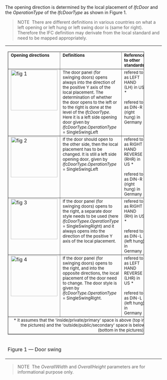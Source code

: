 The opening direction is determined by the local placement of _IfcDoor_ and the _OperationType_ of the _IfcDoorType_ as shown in Figure 1.

> NOTE&nbsp; There are different definitions in various countries on what a left opening or left hung or left swing door is (same for right). Therefore the IFC definition may derivate from the local standard and need to be mapped appropriately.

<table><tr><td>
<table border="1" cellpadding="2" cellspacing="2" style=" width:90%;">

<thead>

 <tr>
  
<td align="left" valign="top"><small><b>Opening
directions</b></small></td>
  
<td align="left" valign="top">
<small><b>Definitions</b></small></td>
 
 <td align="left" valign="top"><small><b>Reference to other
standards</b></small></td>
 
</tr>

</thead>

<tbody>

 <tr valign="top">
  
<td><img src="../../../figures/ifcdoor-fig01.gif" height="130" width="150" alt="fig 1"></td>

  <td align="left"><small>The door panel (for swinging doors) opens
always into the direction of the positive Y axis of the local
placement. The determination of whether the door opens to the left
or to the right is done at the level of the <em>IfcDoorType</em>. 
Here it is a left side opening door given 
by <em>IfcDoorType.OperationType</em> = 
SingleSwingLeft</small></td>
  
<td align="left"><small>refered to as LEFT HAND (LH) in US *<br>
<br>
refered to as DIN-R (right hung) in Germany</small></td>
 
</tr>

 <tr valign="top">
  
<td><img src="../../../figures/ifcdoor-fig02.gif" height="130" width="150" alt="fig 2"></td>

  <td align="left"><small>If the door should open to the other side,
then the local placement has to be changed. It is still a left side 
opening door, given by <em>IfcDoorType.OperationType</em> =
 SingleSwingLeft</small></td>
  
<td align="left"><small>refered to as RIGHT HAND REVERSE (RHR) in
US *<br>
<br>
refered to as DIN-R (right hung) in Germany</small></td>
 
</tr>
 
<tr valign="top">
  
<td><img src="../../../figures/ifcdoor-fig03.gif" height="130" width="150" alt="fig 3"></td>
  
<td align="left"><small>If the door panel (for swinging doors)
opens to the right, a separate door style needs to be used (here
<em>IfcDoorTypee.OperationType</em> = SingleSwingRight) and it always 
opens into the direction of the positive Y axis of the local
placement.</small></td>
  
<td align="left"><small>refered to as RIGHT HAND (RH) in US *<br>
<br>
refered to as DIN-L (left hung) in Germany</small></td>

 </tr>

 <tr valign="top">
  
<td><img src="../../../figures/ifcdoor-fig04.gif" height="130" width="150" alt="fig 4"></td>
  
<td align="left"><small>If the door panel (for swinging doors)
opens to the right, and into the opposite directions, the local
placement of the door need to change. The door style is given by
<em>IfcDoorType.OperationType</em> = SingleSwingRight.</small></td>
  
<td align="left"><small>refered to as LEFT HAND REVERSE (LHR) in US
*<br>
<br>
refered to as DIN-L (left hung) in Germany</small></td>

 </tr>

</tbody>

<tfoot>
 
<tr valign="top">

  <td align="right" colspan="3"><small>* it assumes that the
'inside/private/primary' space is above (top in the pictures) and
 the 'outside/public/secondary' space is below (bottom in the
pictures).</small></td>
 </tr>

</tfoot>

</table>

</td></tr><tr><td><p class="figure">Figure 1 &mdash; Door swing</p></td></tr></table>

> NOTE&nbsp; The _OverallWidth_ and _OverallHeight_ parameters are for informational purpose only.